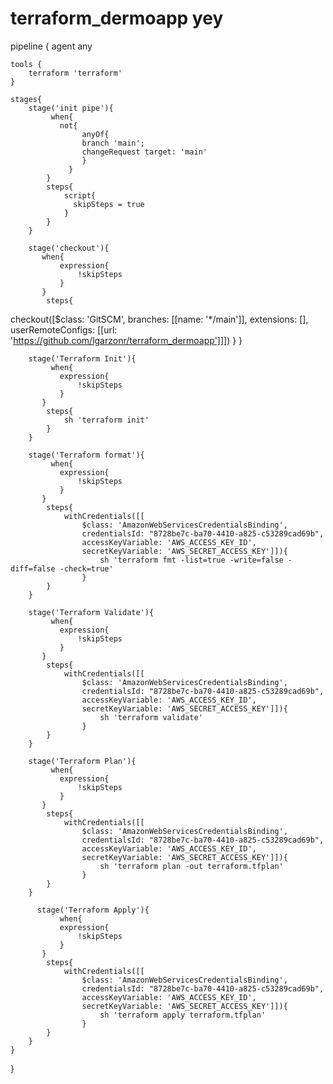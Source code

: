 # terraform_dermoapp yey

pipeline {
    agent any
    
    tools {
        terraform 'terraform'
    }
    
    stages{
        stage('init pipe'){
             when{
               not{
                    anyOf{
                    branch 'main';
                    changeRequest target: 'main'
                    }
                 }
            }
            steps{
                script{
                  skipSteps = true
                }
            }
        }
        
        stage('checkout'){
           when{
               expression{
                   !skipSteps
               }
           }
            steps{
checkout([$class: 'GitSCM', branches: [[name: '*/main']], extensions: [], userRemoteConfigs: [[url: 'https://github.com/lgarzonr/terraform_dermoapp']]])            }
        }
        
        stage('Terraform Init'){
             when{
               expression{
                   !skipSteps
               }
           }
            steps{
                sh 'terraform init'
            }
        }
        
        stage('Terraform format'){
             when{
               expression{
                   !skipSteps
               }
           }
            steps{
                withCredentials([[
                    $class: 'AmazonWebServicesCredentialsBinding',
                    credentialsId: "8728be7c-ba70-4410-a825-c53289cad69b",
                    accessKeyVariable: 'AWS_ACCESS_KEY_ID',
                    secretKeyVariable: 'AWS_SECRET_ACCESS_KEY']]){
                        sh 'terraform fmt -list=true -write=false -diff=false -check=true'
                    }
            }
        }
        
        stage('Terraform Validate'){
             when{
               expression{
                   !skipSteps
               }
           }
            steps{
                withCredentials([[
                    $class: 'AmazonWebServicesCredentialsBinding',
                    credentialsId: "8728be7c-ba70-4410-a825-c53289cad69b",
                    accessKeyVariable: 'AWS_ACCESS_KEY_ID',
                    secretKeyVariable: 'AWS_SECRET_ACCESS_KEY']]){
                        sh 'terraform validate'
                    }
            }
        }
        
        stage('Terraform Plan'){
             when{
               expression{
                   !skipSteps
               }
           }
            steps{
                withCredentials([[
                    $class: 'AmazonWebServicesCredentialsBinding',
                    credentialsId: "8728be7c-ba70-4410-a825-c53289cad69b",
                    accessKeyVariable: 'AWS_ACCESS_KEY_ID',
                    secretKeyVariable: 'AWS_SECRET_ACCESS_KEY']]){
                        sh 'terraform plan -out terraform.tfplan'
                    }
            }
        }
        
          stage('Terraform Apply'){
               when{
               expression{
                   !skipSteps
               }
           }
            steps{
                withCredentials([[
                    $class: 'AmazonWebServicesCredentialsBinding',
                    credentialsId: "8728be7c-ba70-4410-a825-c53289cad69b",
                    accessKeyVariable: 'AWS_ACCESS_KEY_ID',
                    secretKeyVariable: 'AWS_SECRET_ACCESS_KEY']]){
                        sh 'terraform apply terraform.tfplan'
                    }
            }
        }
    }
}
